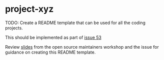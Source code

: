 # project-xyz

TODO: Create a README template that can be used for all the coding projects.

This should be implemented as part of [issue 53](https://github.com/WomenWhoCode/WWCodeMobile/issues/53)

Review [slides](slides/GettingStartedWithOpenSourceMaintenance.pdf) from the open source maintainers workshop and the issue for guidance on creating this README template.
